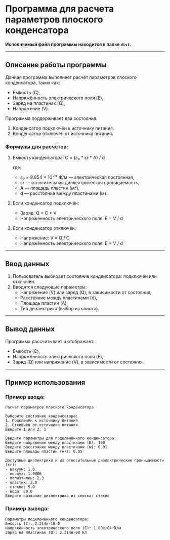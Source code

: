 # Программа для расчета параметров плоского конденсатора

**Исполняемый файл программы находится в папке `dist`.**

---

## Описание работы программы

Данная программа выполняет расчёт параметров плоского конденсатора, таких как:
- Емкость (C),
- Напряжённость электрического поля (E),
- Заряд на пластинах (Q),
- Напряжение (V).

Программа поддерживает два состояния:
1. Конденсатор подключён к источнику питания.
2. Конденсатор отключён от источника питания.

### Формулы для расчётов:

1. Емкость конденсатора:
   C = (ε₀ * εr * A) / d

   где:
   - ε₀ = 8.854 × 10⁻¹² Ф/м — электрическая постоянная,
   - εr — относительная диэлектрическая проницаемость,
   - A — площадь пластин (м²),
   - d — расстояние между пластинами (м).

2. Если конденсатор подключён:
   - Заряд: 
     Q = C * V
   - Напряжённость электрического поля: 
     E = V / d

3. Если конденсатор отключён:
   - Напряжение: 
     V = Q / C
   - Напряжённость электрического поля: 
     E = V / d

---

## Ввод данных

1. Пользователь выбирает состояние конденсатора: подключён или отключён.
2. Вводятся следующие параметры:
   - Напряжение (V) или заряд (Q), в зависимости от состояния,
   - Расстояние между пластинами (d),
   - Площадь пластин (A),
   - Тип диэлектрика (выбор из списка).

---

## Вывод данных

Программа рассчитывает и отображает:
- Емкость (C),
- Напряжённость электрического поля (E),
- Заряд (Q) или напряжение (V), в зависимости от состояния.

---

## Пример использования

### Пример ввода:
```
Расчет параметров плоского конденсатора

Выберите состояние конденсатора:
1. Подключён к источнику питания
2. Отключён от источника питания
Введите 1 или 2: 1

Введите параметры для подключённого конденсатора:
Введите напряжение между пластинами (В): 100
Введите расстояние между пластинами (м): 0.01
Введите площадь пластин (м²): 0.05

Доступные диэлектрики и их относительные диэлектрические проницаемости (εr):
- вакуум: 1.0
- воздух: 1.0006
- полиэтилен: 2.3
- пластик: 3.0
- стекло: 5.0
- вода: 80.0
Введите название диэлектрика из списка: стекло
```

### Пример вывода:
```
Параметры подключённого конденсатора:
Емкость (C): 2.214e-10 Ф
Напряжённость электрического поля (E): 1.00e+04 В/м
Заряд на пластинах (Q): 2.214e-08 Кл
```